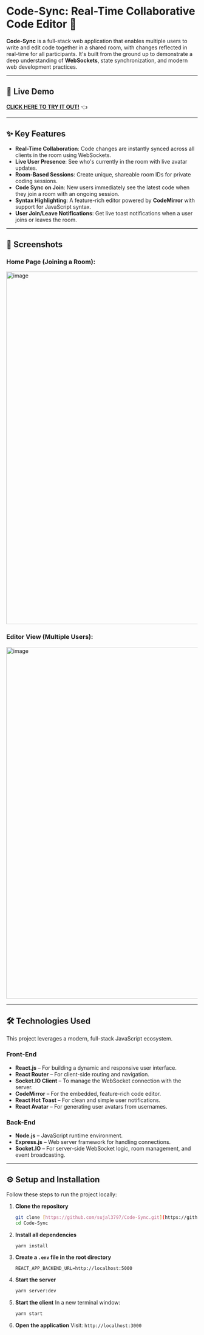 # Code-Sync: Real-Time Collaborative Code Editor 🚀

**Code-Sync** is a full-stack web application that enables multiple users to write and edit code together in a shared room, with changes reflected in real-time for all participants. It's built from the ground up to demonstrate a deep understanding of **WebSockets**, state synchronization, and modern web development practices.

---

## 🔴 Live Demo

**[CLICK HERE TO TRY IT OUT!](https://code-sync-1.netlify.app/)** 👈

---

## ✨ Key Features

-   **Real-Time Collaboration**: Code changes are instantly synced across all clients in the room using WebSockets.
-   **Live User Presence**: See who's currently in the room with live avatar updates.
-   **Room-Based Sessions**: Create unique, shareable room IDs for private coding sessions.
-   **Code Sync on Join**: New users immediately see the latest code when they join a room with an ongoing session.
-   **Syntax Highlighting**: A feature-rich editor powered by **CodeMirror** with support for JavaScript syntax.
-   **User Join/Leave Notifications**: Get live toast notifications when a user joins or leaves the room.

---

## 📸 Screenshots

### Home Page (Joining a Room):
<img width="1919" height="927" alt="image" src="https://github.com/user-attachments/assets/90b84c8a-8384-4ca8-b580-17172da345dc" />

### Editor View (Multiple Users):
<img width="1919" height="925" alt="image" src="https://github.com/user-attachments/assets/2127db74-c244-451f-842b-148f0ae83cf9" />

---

## 🛠️ Technologies Used

This project leverages a modern, full-stack JavaScript ecosystem.

### Front-End
-   **React.js** – For building a dynamic and responsive user interface.
-   **React Router** – For client-side routing and navigation.
-   **Socket.IO Client** – To manage the WebSocket connection with the server.
-   **CodeMirror** – For the embedded, feature-rich code editor.
-   **React Hot Toast** – For clean and simple user notifications.
-   **React Avatar** – For generating user avatars from usernames.

### Back-End
-   **Node.js** – JavaScript runtime environment.
-   **Express.js** – Web server framework for handling connections.
-   **Socket.IO** – For server-side WebSocket logic, room management, and event broadcasting.

---

## ⚙️ Setup and Installation

Follow these steps to run the project locally:

1.  **Clone the repository**
    ```bash
    git clone [https://github.com/sujal3797/Code-Sync.git](https://github.com/sujal3797/Code-Sync.git)
    cd Code-Sync
    ```
2.  **Install all dependencies**
    ```bash
    yarn install
    ```
3.  **Create a `.env` file in the root directory**
    ```env
    REACT_APP_BACKEND_URL=http://localhost:5000
    ```
4.  **Start the server**
    ```bash
    yarn server:dev
    ```
5.  **Start the client**
    In a new terminal window:
    ```bash
    yarn start
    ```
6.  **Open the application**
    Visit: `http://localhost:3000`
